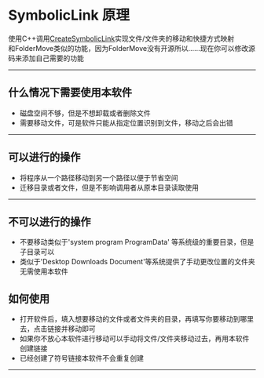 # SymbolicLink 原理

使用C++调用[CreateSymbolicLink](https://learn.microsoft.com/zh-cn/windows/win32/fileio/creating-symbolic-links?redirectedfrom=MSDN)实现文件/文件夹的移动和快捷方式映射  
和FolderMove类似的功能，因为FolderMove没有开源所以……现在你可以修改源码来添加自己需要的功能

---

## 什么情况下需要使用本软件

- 磁盘空间不够，但是不想卸载或者删除文件
- 需要移动文件，可是软件只能从指定位置识别到文件，移动之后会出错

---

## 可以进行的操作

- 将程序从一个路径移动到另一个路径以便于节省空间
- 迁移目录或者文件，但是不影响调用者从原本目录读取使用

---

## 不可以进行的操作

- 不要移动类似于'system program ProgramData' 等系统级的重要目录，但是子目录可以
- 类似于'Desktop Downloads Document'等系统提供了手动更改位置的文件夹无需使用本软件

## 如何使用

- 打开软件后，填入想要移动的文件或者文件夹的目录，再填写你要移动到哪里去，点击链接并移动即可
- 如果你不放心本软件进行移动可以手动将文件/文件夹移动过去，再用本软件创建链接
- 已经创建了符号链接本软件不会重复创建

---

